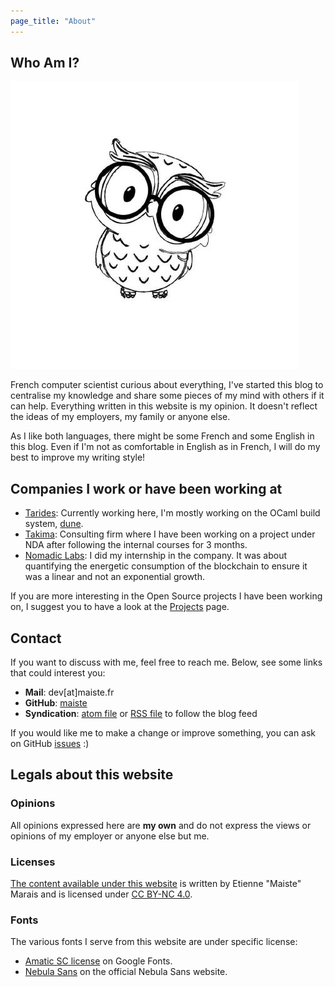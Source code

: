 ```yaml
---
page_title: "About"
---
```


## Who Am I?

<!-- HACK: HTML is needed to give a finner control on the look. -->
<div class="profile">
    <img alt="Profile" src="/static/images/about/profile.jpg" />
    <div>
        <p>
            French computer scientist curious about everything, I've started this blog to
            centralise my knowledge and share some pieces of my mind with others if it can
            help. Everything written in this website is my opinion. It doesn't reflect the
            ideas of my employers, my family or anyone else.
        </p>
        <p>
            As I like both languages, there might be some French and some English in this
            blog. Even if I'm not as comfortable in English as in French, I will do my best
            to improve my writing style!
        </p>
    </div>
</div>

## Companies I work or have been working at

- [Tarides](https://tarides.com/): Currently working here, I'm mostly working
  on the OCaml build system, [dune](https://github.com/ocaml/dune).
- [Takima](https://www.takima.fr/): Consulting firm where I have been working
  on a project under NDA after following the internal courses for 3 months.
- [Nomadic Labs](https://www.nomadic-labs.com/): I did my internship in the
  company. It was about quantifying the energetic consumption of the blockchain
  to ensure it was a linear and not an exponential growth.

If you are more interesting in the Open Source projects I have been working on,
I suggest you to have a look at the [Projects](/projects) page.

<!-- TODO: Add more details about the company and my work there -->

## Contact

If you want to discuss with me, feel free to reach me. Below, see some links
that could interest you:

- **Mail**: dev[at]maiste.fr
- **GitHub**: [maiste](https://github.com/maiste)
- **Syndication**: [atom file](/atom.xml) or [RSS file](./rss.xml) to follow the blog
  feed

If you would like me to make a change or improve something, you can ask on
GitHub [issues](https://github.com/maiste/maiste.fr/issues) :)

## Legals about this website

### Opinions

All opinions expressed here are <strong>my own</strong> and do not express the
views or opinions of my employer or anyone else but me.

### Licenses

[The content available under this website](https://maiste.fr) is written by Etienne "Maiste"
Marais and is licensed under [CC BY-NC
4.0](https://creativecommons.org/licenses/by-nc/4.0/?ref=chooser-v1").

### Fonts

The various fonts I serve from this website are under specific license:

- [Amatic SC license](https://fonts.google.com/specimen/Amatic+SC/license) on Google Fonts.
- [Nebula Sans](https://www.nebulasans.com/license/) on the official Nebula Sans website.
